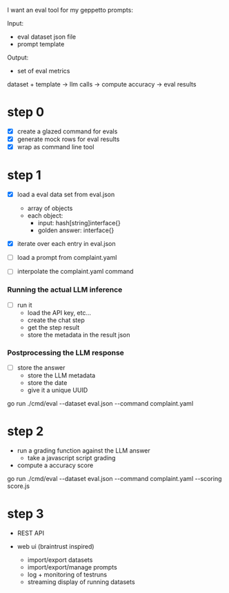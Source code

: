I want an eval tool for my geppetto prompts:

Input: 
- eval dataset json file
- prompt template

Output:
- set of eval metrics

dataset + template -> llm calls -> compute accuracy -> eval results

# step 0

- [x] create a glazed command for evals
- [x] generate mock rows for eval results
- [x] wrap as command line tool

# step 1

- [x] load a eval data set from eval.json
  - array of objects
  - each object: 
    - input: hash[string]interface{}
    - golden answer: interface{}

- [x] iterate over each entry in eval.json

- [ ] load a prompt from complaint.yaml
- [ ] interpolate the complaint.yaml command

### Running the actual LLM inference

- [ ] run it
  - load the API key, etc...
  - create the chat step
  - get the step result
  - store the metadata in the result json

### Postprocessing the LLM response

- [ ] store the answer
  - store the LLM metadata
  - store the date
  - give it a unique UUID

go run ./cmd/eval --dataset eval.json --command complaint.yaml

# step 2

- run a grading function against the LLM answer
  - take a javascript script grading
- compute a accuracy score

go run ./cmd/eval --dataset eval.json --command complaint.yaml --scoring score.js

# step 3 

- REST API

- web ui (braintrust inspired)
  - import/export datasets
  - import/export/manage prompts
  - log + monitoring of testruns
  - streaming display of running datasets